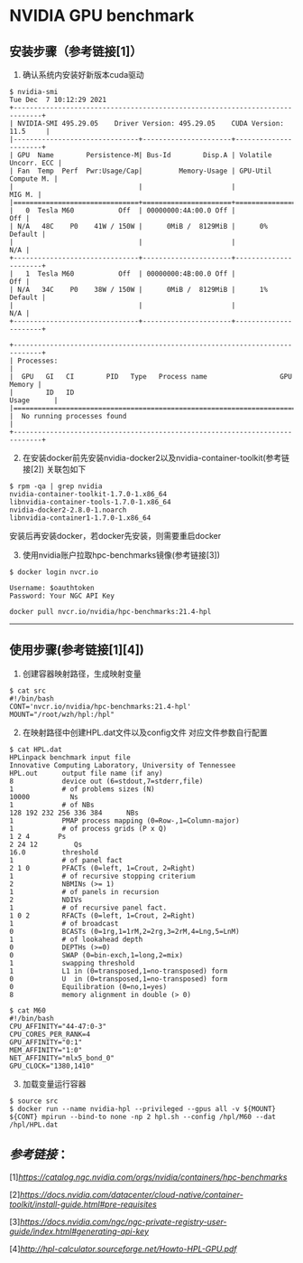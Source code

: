# NVIDIA GPU benchmark

## 安装步骤（参考链接[1]）

1. 确认系统内安装好新版本cuda驱动
```shell
$ nvidia-smi
Tue Dec  7 10:12:29 2021
+-----------------------------------------------------------------------------+
| NVIDIA-SMI 495.29.05    Driver Version: 495.29.05    CUDA Version: 11.5     |
|-------------------------------+----------------------+----------------------+
| GPU  Name        Persistence-M| Bus-Id        Disp.A | Volatile Uncorr. ECC |
| Fan  Temp  Perf  Pwr:Usage/Cap|         Memory-Usage | GPU-Util  Compute M. |
|                               |                      |               MIG M. |
|===============================+======================+======================|
|   0  Tesla M60           Off  | 00000000:4A:00.0 Off |                  Off |
| N/A   48C    P0    41W / 150W |      0MiB /  8129MiB |      0%      Default |
|                               |                      |                  N/A |
+-------------------------------+----------------------+----------------------+
|   1  Tesla M60           Off  | 00000000:4B:00.0 Off |                  Off |
| N/A   34C    P0    38W / 150W |      0MiB /  8129MiB |      1%      Default |
|                               |                      |                  N/A |
+-------------------------------+----------------------+----------------------+

+-----------------------------------------------------------------------------+
| Processes:                                                                  |
|  GPU   GI   CI        PID   Type   Process name                  GPU Memory |
|        ID   ID                                                   Usage      |
|=============================================================================|
|  No running processes found                                                 |
+-----------------------------------------------------------------------------+
```

2. 在安装docker前先安装nvidia-docker2以及nvidia-container-toolkit(参考链接[2])
关联包如下
```shell
$ rpm -qa | grep nvidia
nvidia-container-toolkit-1.7.0-1.x86_64
libnvidia-container-tools-1.7.0-1.x86_64
nvidia-docker2-2.8.0-1.noarch
libnvidia-container1-1.7.0-1.x86_64
```
安装后再安装docker，若docker先安装，则需要重启docker

3. 使用nvidia账户拉取hpc-benchmarks镜像(参考链接[3])
```shell
$ docker login nvcr.io

Username: $oauthtoken
Password: Your NGC API Key

docker pull nvcr.io/nvidia/hpc-benchmarks:21.4-hpl
```
---

## 使用步骤(参考链接[1][4])
1. 创建容器映射路径，生成映射变量
```shell
$ cat src
#!/bin/bash
CONT='nvcr.io/nvidia/hpc-benchmarks:21.4-hpl'
MOUNT="/root/wzh/hpl:/hpl"
```

2. 在映射路径中创建HPL.dat文件以及config文件
对应文件参数自行配置
```shell
$ cat HPL.dat
HPLinpack benchmark input file
Innovative Computing Laboratory, University of Tennessee
HPL.out      output file name (if any)
8            device out (6=stdout,7=stderr,file)
1            # of problems sizes (N)
10000          Ns
1            # of NBs
128 192 232 256 336 384      NBs
1            PMAP process mapping (0=Row-,1=Column-major)
1            # of process grids (P x Q)
1 2 4       Ps
2 24 12         Qs
16.0         threshold
1            # of panel fact
2 1 0        PFACTs (0=left, 1=Crout, 2=Right)
1            # of recursive stopping criterium
2            NBMINs (>= 1)
1            # of panels in recursion
2            NDIVs
1            # of recursive panel fact.
1 0 2        RFACTs (0=left, 1=Crout, 2=Right)
1            # of broadcast
0            BCASTs (0=1rg,1=1rM,2=2rg,3=2rM,4=Lng,5=LnM)
1            # of lookahead depth
0            DEPTHs (>=0)
0            SWAP (0=bin-exch,1=long,2=mix)
1            swapping threshold
1            L1 in (0=transposed,1=no-transposed) form
0            U  in (0=transposed,1=no-transposed) form
0            Equilibration (0=no,1=yes)
8            memory alignment in double (> 0)
```

```shell
$ cat M60
#!/bin/bash
CPU_AFFINITY="44-47:0-3"
CPU_CORES_PER_RANK=4
GPU_AFFINITY="0:1"
MEM_AFFINITY="1:0"
NET_AFFINITY="mlx5_bond_0"
GPU_CLOCK="1380,1410"
```

3. 加载变量运行容器
```shell
$ source src
$ docker run --name nvidia-hpl --privileged --gpus all -v ${MOUNT} ${CONT} mpirun --bind-to none -np 2 hpl.sh --config /hpl/M60 --dat /hpl/HPL.dat
```


## _参考链接_：

[1]_https://catalog.ngc.nvidia.com/orgs/nvidia/containers/hpc-benchmarks_

[2]_https://docs.nvidia.com/datacenter/cloud-native/container-toolkit/install-guide.html#pre-requisites_

[3]_https://docs.nvidia.com/ngc/ngc-private-registry-user-guide/index.html#generating-api-key_

[4]_http://hpl-calculator.sourceforge.net/Howto-HPL-GPU.pdf_